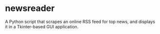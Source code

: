 # newsreader
A Python script that scrapes an online RSS feed for top news, and displays it in a Tkinter-based GUI application.
